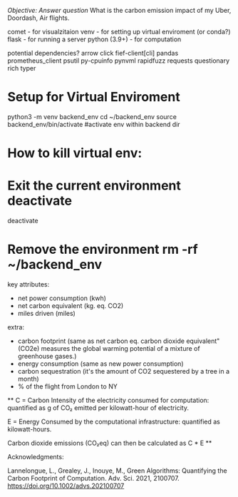 *Objective: Answer question*
What is the carbon emission impact of my Uber, Doordash, Air flights.


comet - for visualzitaion
venv - for setting up virtual enviroment (or conda?)
flask - for running a server
python (3.9+) - for computation

potential dependencies?
    arrow
    click
    fief-client[cli]
    pandas
    prometheus_client
    psutil
    py-cpuinfo
    pynvml
    rapidfuzz
    requests
    questionary
    rich
    typer

# Setup for Virtual Enviroment
python3 -m venv backend_env
cd ~/backend_env
source backend_env/bin/activate #activate env within backend dir

# How to kill virtual env:
# Exit the current environment deactivate
deactivate
# Remove the environment rm -rf ~/backend_env


key attributes:
- net power consumption (kwh)
- net carbon equivalent (kg. eq. CO2)
- miles driven (miles)

extra:
- carbon footprint (same as net carbon eq. carbon dioxide equivalent" (CO2e) measures the global warming potential of a mixture of greenhouse gases.)
- energy consumption (same as new power consumption)
- carbon sequestration (it's the amount of CO2 sequestered by a tree in a month)
- % of the flight from London to NY

**
C = Carbon Intensity of the electricity consumed for computation: quantified as g of CO₂ emitted per kilowatt-hour of electricity.

E = Energy Consumed by the computational infrastructure: quantified as kilowatt-hours.

Carbon dioxide emissions (CO₂eq) can then be calculated as C * E
**


Acknowledgments:

Lannelongue, L., Grealey, J., Inouye, M., Green Algorithms: Quantifying the Carbon Footprint of Computation. Adv. Sci. 2021, 2100707. https://doi.org/10.1002/advs.202100707